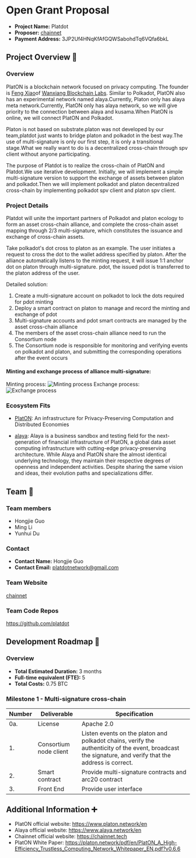 # Open Grant Proposal

* **Project Name:** Platdot
* **Proposer:** [chainnet](https://chainnet.tech)
* **Payment Address:** 3JP2Uf4HNqKfAfGQWSabohdTq6VQfa6bkL 
## Project Overview :page_facing_up: 

### Overview

PlatON is a blockchain network focused on privacy computing. The founder is [Feng Xiao](https://platon.network/en/team)of [Wanxiang Blockchain Labs](https://www.blockchainlabs.org/). Similar to Polkadot, PlatON also has an experimental network named alaya.Currently, Platon only has alaya meta network.Currently, PlatON only has alaya network, so we will give priority to the connection between alaya and kusama.When PlatON is online, we will connect PlatON and Polkadot. 

Platon is not based on substrate.platon was not developed by our team,platdot just wants to bridge platon and polkadot in the best way.The use of multi-signature is only our first step, it is only a transitional stage.What we really want to do is a decentralized cross-chain through spv client  without anyone participating.

The purpose of Platdot is to realize the cross-chain of PlatON and Platdot.We use iterative development. Initially, we will implement a simple multi-signature version to support the exchange of assets between platon and polkadot.Then we will implement polkadot and platon decentralized cross-chain by implementing polkadot spv client and platon spv client.

### Project Details 
Platdot will unite the important partners of Polkadot and platon ecology to form an asset cross-chain alliance, and complete the cross-chain asset mapping through 2/3 multi-signature, which constitutes the issuance and exchange of cross-chain assets.

Take polkadot's dot cross to platon as an example. The user initiates a request to cross the dot to the wallet address specified by platon. After the alliance automatically listens to the minting request, it will issue 1:1 anchor dot on platon through multi-signature. pdot, the issued pdot is transferred to the platon address of the user.

Detailed solution:
1. Create a multi-signature account on polkadot to lock the dots required for pdot minting
2. Deploy a smart contract on platon to manage and record the minting and exchange of pdot
3. Multi-signature accounts and pdot smart contracts are managed by the asset cross-chain alliance
4. The members of the asset cross-chain alliance need to run the  Consortium node
5. The Consortium  node is responsible for monitoring and verifying events on polkadot and platon, and submitting the corresponding operations after the event occurs

#### Minting and exchange process of alliance multi-signature:

Minting process:
![Minting process](https://miro.medium.com/max/1050/1*jSH-h44Yos04Ef7c0cWu_g.jpeg)
Exchange process:
![Exchange process](https://miro.medium.com/max/1050/1*SojsfHsFRejISRfgd0jDog.jpeg)

### Ecosystem Fits
* [PlatON](https://platon.network/en): An infrastructure for Privacy-Preserving Computation and Distributed Economies

* [alaya](https://www.alaya.network/en): Alaya is a business sandbox and testing field for the next-generation of financial infrastructure of PlatON, a global data asset computing infrastructure with cutting-edge privacy-preserving architecture. While Alaya and PlatON share the almost identical underlying technology, they maintain their respective degrees of openness and independent activities. Despite sharing the same vision and ideas, their evolution paths and specializations differ.



## Team :busts_in_silhouette:
### Team members
* Hongjie Guo
* Ming Li
* Yunhui Du

### Contact
* **Contact Name:** Hongjie Guo
* **Contact Email:** platdotnetwork@gmail.com

### Team Website 
[chainnet](https://chainnet.tech)

### Team Code Repos
https://github.com/platdot

## Development Roadmap :nut_and_bolt: 
### Overview
* **Total Estimated Duration:** 3 months
* **Full-time equivalent (FTE):**  5
* **Total Costs:** 0.75 BTC 

### Milestone 1 - Multi-signature cross-chain
| Number | Deliverable | Specification |
| ------------- | ------------- | ------------- |
| 0a. | License | Apache 2.0 |
|  1. | Consortium  node client | Listen events on the platon and polkadot chains, verify the authenticity of the event, broadcast the signature, and verify that the address is correct.|
|  2. | Smart contract | Provide multi-signature contracts and arc20 contract |
|  3. | Front End |  Provide user interface | 



## Additional Information :heavy_plus_sign: 
* PlatON official website: https://www.platon.network/en
* Alaya official website: https://www.alaya.network/en
* Chainnet official website: https://chainnet.tech
* PlatON White Paper: https://platon.network/pdf/en/PlatON_A_High-Efficiency_Trustless_Computing_Network_Whitepaper_EN.pdf?v0.6.6

